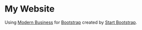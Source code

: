# My Website

Using [Modern Business](http://startbootstrap.com/template-overviews/modern-business/) for [Bootstrap](http://getbootstrap.com/) created by [Start Bootstrap](http://startbootstrap.com/). 
